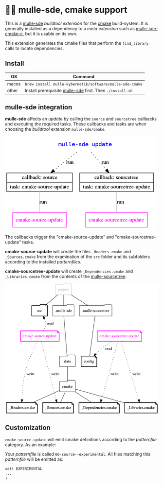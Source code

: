 # 🏋🏼 mulle-sde, cmake support

This is a [mulle-sde](//github.com/mulle-sde/mulle-sde) *buildtool extension*
for the [cmake](//cmake.org) build-system.
It is generally installed as a dependency to a *meta extension* such as
[mulle-sde-cmake-c](//github.com/mulle-sde/mulle-sde-cmake-c), but it is usable
on its own.

This extension generates the cmake files that perform the `find_library`
calls to locate dependencies.

## Install

OS          | Command
------------|------------------------------------
macos       | `brew install mulle-kybernetik/software/mulle-sde-cmake`
other       | Install prerequisite [mulle-sde](//github.com/mulle-sde/mulle-sde) first. Then `./install.sh`


## mulle-sde integration

**mulle-sde** affects an *update* by calling the `source` and `sourcetree`
callbacks and executing the required tasks. These callbacks and tasks are when
choosing the *buildtool* extension `mulle-sde/cmake`.

![](dox/mulle-sde-update.png)

The callbacks trigger the "cmake-source-update" and "cmake-sourcetree-update"
tasks.

**cmake-source-update** will create the files `_Headers.cmake`
and `_Sources.cmake` from the examination of the `src` folder and its
subfolders according to the installed *patternfiles*.

**cmake-sourcetree-update** will create `_Dependencies.cmake`
and `_Libraries.cmake` from the contents of the
[mulle-sourcetree](/mulle-sde/mulle-sourcetree).


![](dox/mulle-sde-update-fs.png)


## Customization

`cmake-source-update` will emit cmake definitions according to the
*patternfile* category. As an example:

Your *patternfile* is called `00-source--experimental`. All files matching
this *patternfile* will be emitted as:

```
set( EXPERIMENTAL
...
)
```
